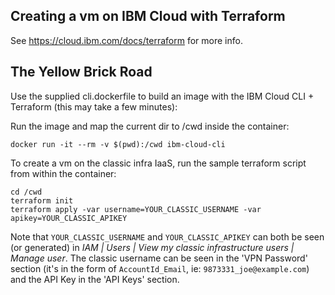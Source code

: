 ## Creating a vm on IBM Cloud with Terraform
See https://cloud.ibm.com/docs/terraform for more info.

## The Yellow Brick Road
Use the supplied cli.dockerfile to build an image with the IBM Cloud CLI + Terraform (this may take a few minutes):

Run the image and map the current dir to /cwd inside the container:
```
docker run -it --rm -v $(pwd):/cwd ibm-cloud-cli
```

To create a vm on the classic infra IaaS, run the sample terraform script from within the container:
```
cd /cwd
terraform init
terraform apply -var username=YOUR_CLASSIC_USERNAME -var apikey=YOUR_CLASSIC_APIKEY
```
Note that `YOUR_CLASSIC_USERNAME` and `YOUR_CLASSIC_APIKEY` can both be seen (or generated) in *IAM | Users | View my classic infrastructure users | Manage user*. The classic username can be seen in the 'VPN Password' section (it's in the form of `AccountId_Email`, ie: `9873331_joe@example.com`) and the API Key in the 'API Keys' section.  
